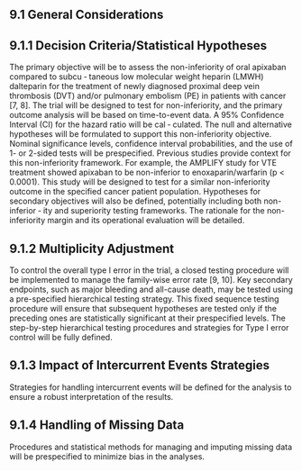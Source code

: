 ## 9.1 General Considerations

## 9.1.1 Decision Criteria/Statistical Hypotheses
The primary objective will be to assess the non-inferiority of oral apixaban compared to subcu
‐
taneous low molecular weight heparin (LMWH) dalteparin for the treatment of newly diagnosed
proximal deep vein thrombosis (DVT) and/or pulmonary embolism (PE) in patients with cancer
[7, 8]. The trial will be designed to test for non-inferiority, and the primary outcome analysis will
be based on time-to-event data. A 95% Confidence Interval (CI) for the hazard ratio will be cal
‐
culated.
The null and alternative hypotheses will be formulated to support this non-inferiority objective.
Nominal significance levels, confidence interval probabilities, and the use of 1- or 2-sided tests
will be prespecified.
Previous studies provide context for this non-inferiority framework. For example, the AMPLIFY
study for VTE treatment showed apixaban to be non-inferior to enoxaparin/warfarin (p < 0.0001).
This study will be designed to test for a similar non-inferiority outcome in the specified cancer
patient population.
Hypotheses for secondary objectives will also be defined, potentially including both non-inferior
‐
ity  and  superiority  testing  frameworks.  The  rationale  for  the  non-inferiority  margin  and  its
operational evaluation will be detailed.
## 9.1.2 Multiplicity Adjustment
To control the overall type I error in the trial, a closed testing procedure will be implemented to
manage the family-wise error rate [9, 10]. Key secondary endpoints, such as major bleeding and
all-cause death, may be tested using a pre-specified hierarchical testing strategy. This fixed
sequence testing procedure will ensure that subsequent hypotheses are tested only if the
preceding  ones  are  statistically  significant  at  their  prespecified  levels.  The  step-by-step
hierarchical testing procedures and strategies for Type I error control will be fully defined.
## 9.1.3 Impact of Intercurrent Events Strategies
Strategies for handling intercurrent events will be defined for the analysis to ensure a robust
interpretation of the results.
## 9.1.4 Handling of Missing Data
Procedures and statistical methods for managing and imputing missing data will be prespecified
to minimize bias in the analyses.